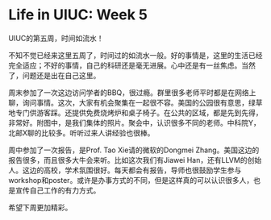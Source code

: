 
# Life in UIUC: Week 5

UIUC的第五周，时间如流水！

不知不觉已经来这里五周了，时间过的如流水一般。好的事情是，这里的生活已经完全适应；不好的事情，自己的科研还是毫无进展。心中还是有一丝焦虑。当然了，问题还是出在自己这里。

周末参加了一次这边访问学者的BBQ，很过瘾。群里很多老师平时都是在网络上聊，询问事情。这次，大家有机会聚集在一起很不容。美国的公园很有意思，绿草地专门供游客踩。还提供免费烧烤炉和桌子椅子。在公共的区域，都是先到先得，非常好。附图中，是我们集体的照片。聚会中，认识很多不同的老师。中科院Y，北邮X聊的比较多。听听过来人讲经验也很棒。

周中参加了一次报告，是Prof. Tao Xie请的微软的Dongmei Zhang。美国这边的报告很多，而且很多大牛会来听。比如这次我们有Jiawei Han，还有LLVM的创始人。这边的高校，学术氛围很好。每天都会有报告，导师也很鼓励学生参与workshop和poster。或许是办事方式的不同，但是这样真的可以认识很多人，也是宣传自己工作的有力方式。

希望下周更加精彩。

